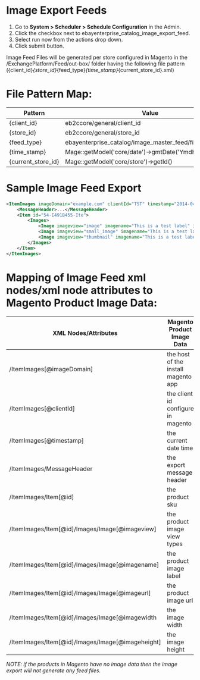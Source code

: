 # Image Export Feeds

1.	Go to **System > Scheduler > Schedule Configuration** in the Admin.
2.	Click the checkbox next to ebayenterprise_catalog_image_export_feed.
3.	Select run now from the actions drop down.
4.	Click submit button.

Image Feed Files will be generated per store configured in Magento in the /ExchangePlatform/Feed/out-box/ folder having the following file pattern ({client_id}_{store_id}_{feed_type}_{time_stamp}_{current_store_id}.xml)

# File Pattern Map:
| Pattern               | Value                                                    |
| --------------------- | -------------------------------------------------------- |
| {client_id}           | eb2ccore/general/client_id                               |
| {store_id}            | eb2ccore/general/store_id                                |
| {feed_type}           | ebayenterprise_catalog/image_master_feed/filename_format            |
| {time_stamp}          | Mage::getModel('core/date')->gmtDate('YmdHis', time())   |
| {current_store_id}    | Mage::getModel('core/store')->getId()                    |

# Sample Image Feed Export
```xml
<ItemImages imageDomain="example.com" clientId="TST" timestamp="2014-04-07T11:42:27+00:00">
	<MessageHeader>...</MessageHeader>
	<Item id="54-E491B455-Ite">
		<Images>
			<Image imageview="image" imagename="This is a test label" imageurl="http://example.com/media/catalog/product/e/a/earth.png" imagewidth="700" imageheight="700"/>
			<Image imageview="small_image" imagename="This is a test label" imageurl="http://example.com/media/catalog/product/e/a/earth.png" imagewidth="700" imageheight="700"/>
			<Image imageview="thumbnail" imagename="This is a test label" imageurl="http://example.com/media/catalog/product/e/a/earth.png" imagewidth="700" imageheight="700"/>
		</Images>
	</Item>
</ItemImages>
```

# Mapping of Image Feed xml nodes/xml node attributes to Magento Product Image Data:
| XML Nodes/Attributes                                 | Magento Product Image Data          | Example                                                                                                                                 |
| ---------------------------------------------------- | ----------------------------------- | --------------------------------------------------------------------------------------------------------------------------------------- |
| /ItemImages[@imageDomain]                            | the host of the install magento app | parse_url(Mage::app()->getStore($storeId)->getBaseUrl(Mage_Core_Model_Store::URL_TYPE_WEB))['host']                                     |
| /ItemImages[@clientId]                               | the client id configure in magento  | eb2ccore/etc/config.xml (eb2ccore/general/client_id)                                                                                    |
| /ItemImages[@timestamp]                              | the current date time               | (xsd:date Mage::getModel('core/date')->date('c'))                                                                                       |
| /ItemImages/MessageHeader                            | the export message header           | Mage::helper('ebayenterprise_catalog')->generateMessageHeader($cfg->imageFeedEventType)                                                            |
| /ItemImages/Item[@id]                                | the product sku                     | $product->getSku() (not currently being de-normalized???)                                                                               |
| /ItemImages/Item[@id]/Images/Image[@imageview]       | the product image view types        | image_media type (image, small_image, thumbnail)                                                                                        |
| /ItemImages/Item[@id]/Images/Image[@imagename]       | the product image label             | ($product->getMediaGalleryImages()[Varien_Data_Collection][Varien_Object]->getLabel())                                                  |
| /ItemImages/Item[@id]/Images/Image[@imageurl]        | the product image url               | ($product->getMediaGalleryImages()[Varien_Data_Collection][Varien_Object]->getUrl())                                                    |
| /ItemImages/Item[@id]/Images/Image[@imagewidth       | the image width                     | getimagesize(path|url) (getimagesize($product->getMediaGalleryImages()[Varien_Data_Collection][Varien_Object]->getPath()|getUrl()))     |
| /ItemImages/Item[@id]/Images/Image[@imageheight]     | the image height                    | getimagesize(path|url) (getimagesize($product->getMediaGalleryImages()[Varien_Data_Collection][Varien_Object]->getPath()|getUrl()))     |


*NOTE: if the products in Magento have no image data then the image export will not generate any feed files.*

